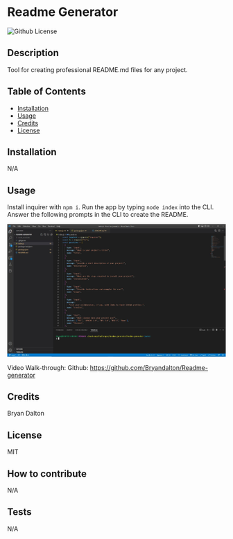 
# Readme Generator

![Github License](https://img.shields.io/badge/license-MIT-blue.svg)

## Description

  Tool for creating professional README.md files for any project.

## Table of Contents
    
  - [Installation](#installation)
  - [Usage](#usage)
  - [Credits](#credits)
  - [License](#license)

## Installation

  N/A

## Usage
  Install inquirer with ```npm i```.
  Run the app by typing  ```node index``` into the CLI.
  Answer the following prompts in the CLI to create the README.

  ![screenshot](./images/readme-generator-screenshot.JPG)

  Video Walk-through:
  Github: https://github.com/Bryandalton/Readme-generator

## Credits

  Bryan Dalton 
  
  

## License

  MIT
        
## How to contribute
    
  N/A
        
## Tests
        
  N/A